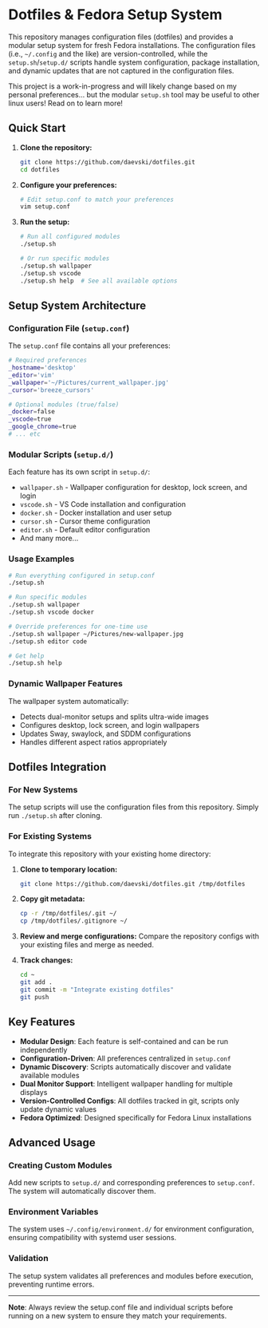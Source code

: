 # Dotfiles & Fedora Setup System

This repository manages configuration files (dotfiles) and provides a modular setup system for fresh Fedora installations. The configuration files (i.e., `~/.config` and the like) are version-controlled, while the `setup.sh`/`setup.d/` scripts handle system configuration, package installation, and dynamic updates that are not captured in the configuration files. 

This project is a work-in-progress and will likely change based on my personal preferences... but the modular `setup.sh` tool may be useful to other linux users! Read on to learn more!

## Quick Start

1. **Clone the repository:**
   ```bash
   git clone https://github.com/daevski/dotfiles.git
   cd dotfiles
   ```

2. **Configure your preferences:**
   ```bash
   # Edit setup.conf to match your preferences
   vim setup.conf
   ```

3. **Run the setup:**
   ```bash
   # Run all configured modules
   ./setup.sh

   # Or run specific modules
   ./setup.sh wallpaper
   ./setup.sh vscode
   ./setup.sh help  # See all available options
   ```

## Setup System Architecture

### Configuration File (`setup.conf`)
The `setup.conf` file contains all your preferences:

```bash
# Required preferences
_hostname='desktop'
_editor='vim'
_wallpaper='~/Pictures/current_wallpaper.jpg'
_cursor='breeze_cursors'

# Optional modules (true/false)
_docker=false
_vscode=true
_google_chrome=true
# ... etc
```

### Modular Scripts (`setup.d/`)
Each feature has its own script in `setup.d/`:
- `wallpaper.sh` - Wallpaper configuration for desktop, lock screen, and login
- `vscode.sh` - VS Code installation and configuration
- `docker.sh` - Docker installation and user setup
- `cursor.sh` - Cursor theme configuration
- `editor.sh` - Default editor configuration
- And many more...

### Usage Examples

```bash
# Run everything configured in setup.conf
./setup.sh

# Run specific modules
./setup.sh wallpaper
./setup.sh vscode docker

# Override preferences for one-time use
./setup.sh wallpaper ~/Pictures/new-wallpaper.jpg
./setup.sh editor code

# Get help
./setup.sh help
```

### Dynamic Wallpaper Features
The wallpaper system automatically:
- Detects dual-monitor setups and splits ultra-wide images
- Configures desktop, lock screen, and login wallpapers
- Updates Sway, swaylock, and SDDM configurations
- Handles different aspect ratios appropriately

## Dotfiles Integration

### For New Systems
The setup scripts will use the configuration files from this repository. Simply run `./setup.sh` after cloning.

### For Existing Systems
To integrate this repository with your existing home directory:

1. **Clone to temporary location:**
   ```bash
   git clone https://github.com/daevski/dotfiles.git /tmp/dotfiles
   ```

2. **Copy git metadata:**
   ```bash
   cp -r /tmp/dotfiles/.git ~/
   cp /tmp/dotfiles/.gitignore ~/
   ```

3. **Review and merge configurations:**
   Compare the repository configs with your existing files and merge as needed.

4. **Track changes:**
   ```bash
   cd ~
   git add .
   git commit -m "Integrate existing dotfiles"
   git push
   ```

## Key Features

- **Modular Design**: Each feature is self-contained and can be run independently
- **Configuration-Driven**: All preferences centralized in `setup.conf`
- **Dynamic Discovery**: Scripts automatically discover and validate available modules
- **Dual Monitor Support**: Intelligent wallpaper handling for multiple displays
- **Version-Controlled Configs**: All dotfiles tracked in git, scripts only update dynamic values
- **Fedora Optimized**: Designed specifically for Fedora Linux installations

## Advanced Usage

### Creating Custom Modules
Add new scripts to `setup.d/` and corresponding preferences to `setup.conf`. The system will automatically discover them.

### Environment Variables
The system uses `~/.config/environment.d/` for environment configuration, ensuring compatibility with systemd user sessions.

### Validation
The setup system validates all preferences and modules before execution, preventing runtime errors.

---

**Note**: Always review the setup.conf file and individual scripts before running on a new system to ensure they match your requirements.
